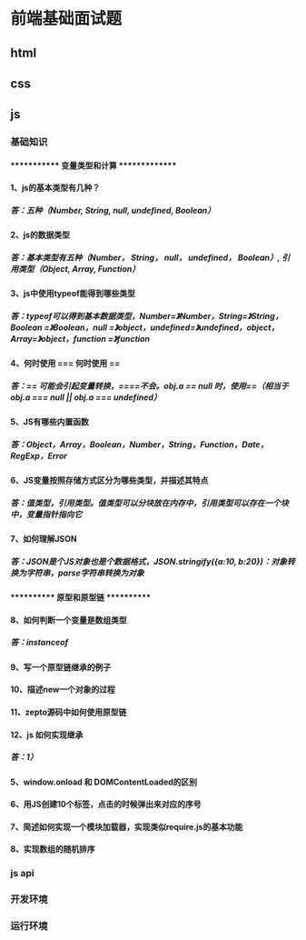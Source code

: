 # 前端基础面试题
## html
## css
## js
### 基础知识
#### *********** 变量类型和计算 *************
#### 1、js的基本类型有几种？
#####  答：五种（Number, String, null, undefined, Boolean）
#### 2、js的数据类型
##### 答：基本类型有五种（Number， String， null， undefined， Boolean）, 引用类型（Object, Array, Function）
#### 3、js中使用typeof能得到哪些类型
##### 答：typeof可以得到基本数据类型，Number=》Number，String=》String， Boolean =》Boolean，null =》object，undefined=》undefined，object，Array=》object，function =》function
#### 4、何时使用 === 何时使用 ==
##### 答：== 可能会引起变量转换，====不会。obj.a == null 时，使用==（相当于obj.a === null || obj.a === undefined）
#### 5、JS有哪些内置函数
##### 答：Object，Array，Boolean，Number，String，Function，Date，RegExp，Error
#### 6、JS变量按照存储方式区分为哪些类型，并描述其特点
##### 答：值类型，引用类型。值类型可以分块放在内存中，引用类型可以存在一个块中，变量指针指向它
#### 7、如何理解JSON
##### 答：JSON是个JS对象也是个数据格式，JSON.stringify({a:10, b:20})：对象转换为字符串，parse字符串转换为对象
#### ********** 原型和原型链 **********
#### 8、如何判断一个变量是数组类型
##### 答：instanceof
#### 9、写一个原型链继承的例子
#### 10、描述new一个对象的过程
#### 11、zepto源码中如何使用原型链
#### 12、js 如何实现继承
##### 答：1）
#### 5、window.onload 和 DOMContentLoaded的区别
#### 6、用JS创建10个<a>标签，点击的时候弹出来对应的序号
#### 7、简述如何实现一个模块加载器，实现类似require.js的基本功能
#### 8、实现数组的随机排序
### js api
### 开发环境
### 运行环境